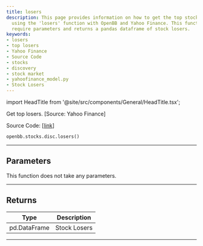 ```yaml
---
title: losers
description: This page provides information on how to get the top stock market losers
  using the 'losers' function with OpenBB and Yahoo Finance. This function does not
  require parameters and returns a pandas dataframe of stock losers.
keywords:
- losers
- top losers
- Yahoo Finance
- Source Code
- stocks
- discovery
- stock market
- yahoofinance_model.py
- Stock Losers
---
```


import HeadTitle from '@site/src/components/General/HeadTitle.tsx';

<HeadTitle title="stocks.disc.losers - Reference | OpenBB SDK Docs" />

Get top losers. [Source: Yahoo Finance]

Source Code: [[link](https://github.com/OpenBB-finance/OpenBBTerminal/tree/main/openbb_terminal/stocks/discovery/yahoofinance_model.py#L35)]

```python wordwrap
openbb.stocks.disc.losers()
```

---

## Parameters

This function does not take any parameters.

---

## Returns

| Type | Description |
| ---- | ----------- |
| pd.DataFrame | Stock Losers |
---

